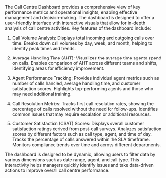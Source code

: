 The Call Centre Dashboard provides a comprehensive view of key performance metrics and operational insights, enabling effective management and decision-making. The dashboard is designed to offer a user-friendly interface with interactive visuals that allow for in-depth analysis of call centre activities. Key features of the dashboard include:

1. Call Volume Analysis:
Displays total incoming and outgoing calls over time.
Breaks down call volumes by day, week, and month, helping to identify peak times and trends.

2. Average Handling Time (AHT):
Visualizes the average time agents spend on calls.
Enables comparison of AHT across different teams and shifts, identifying areas for efficiency improvement.

3. Agent Performance Tracking:
Provides individual agent metrics such as number of calls handled, average handling time, and customer satisfaction scores.
Highlights top-performing agents and those who may need additional training.

4. Call Resolution Metrics:
Tracks first call resolution rates, showing the percentage of calls resolved without the need for follow-ups.
Identifies common issues that may require escalation or additional resources.

5. Customer Satisfaction (CSAT) Scores:
Displays overall customer satisfaction ratings derived from post-call surveys.
Analyzes satisfaction scores by different factors such as call type, agent, and time of day.
Tracks the percentage of calls answered within the SLA timeframe.
Monitors compliance trends over time and across different departments.

The dashboard is designed to be dynamic, allowing users to filter data by various dimensions such as date range, agent, and call type. This interactivity helps managers quickly identify issues and take data-driven actions to improve overall call centre performance.






